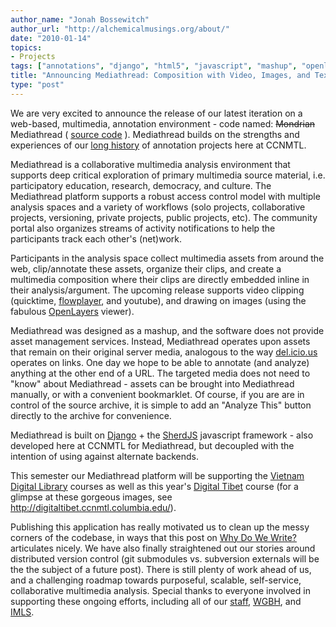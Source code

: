 ```yaml
---
author_name: "Jonah Bossewitch"
author_url: "http://alchemicalmusings.org/about/"
date: "2010-01-14"
topics: 
- Projects
tags: ["annotations", "django", "html5", "javascript", "mashup", "openlayers", "video"]
title: "Announcing Mediathread: Composition with Video, Images, and Text"
type: "post"
---
```


<p>We are very excited to announce the release of our latest iteration on a web-based, multimedia, annotation environment - code named: <del>Mondrian</del> Mediathread ( <a href="http://github.com/ccnmtl/mediathread">source code</a> ). Mediathread builds on the strengths and experiences of our <a href="http://ccnmtl.columbia.edu/compiled/projects/annotating_conversations.html">long history</a> of annotation projects here at <span class="caps">CCNMTL. </span></p>

<!--more-->

<p>Mediathread is a collaborative multimedia analysis environment that supports deep critical exploration of primary multimedia source material, i.e. participatory education, research, democracy, and culture. The Mediathread platform supports a robust access control model with multiple analysis spaces and a variety of workflows (solo projects, collaborative projects, versioning, private projects, public projects, etc).  The community portal also organizes streams of activity notifications to help the participants track each other's (net)work.</p>

<p>Participants in the analysis space collect multimedia assets from around the web, clip/annotate these assets, organize their clips, and create a multimedia composition where their clips are directly embedded inline in their analysis/argument.   The upcoming release supports video clipping (quicktime, <a href="http://flowplayer.org/">flowplayer</a>, and youtube), and drawing on images (using the fabulous <a href="http://openlayers.org/">OpenLayers</a> viewer).</p>

<p>Mediathread was designed as a mashup, and the software does not provide asset management services. Instead, Mediathread operates upon assets that remain on their original server media, analogous to the way <a href="http://delicious.com/">del.icio.us</a> operates on links. One day we hope to be able to annotate (and analyze) anything at the other end of a <span class="caps">URL.</span> The targeted media does not need to "know" about Mediathread - assets can be brought into Mediathread manually, or with a convenient bookmarklet. Of course, if you are are in control of the source archive, it is simple to add an "Analyze This" button directly to the archive for convenience.</p>

<p>Mediathread is built on <a href="http://www.djangoproject.com/">Django</a> + the <a href="http://github.com/ccnmtl/SherdJS">SherdJS</a> javascript framework - also developed here at <span class="caps">CCNMTL </span>for Mediathread, but decoupled with the intention of using against alternate backends.</p>

<p>This semester our Mediathread platform will be supporting the <a href="http://ccnmtl.columbia.edu/digitalbridges/projects/vietnam_digital_library.html">Vietnam Digital Library</a> courses as well as this year's <a href="http://ccnmtl.columbia.edu/portfolio/arts/digital_tibet.html">Digital Tibet</a> course (for a glimpse at these gorgeous images, see <a href="http://digitaltibet.ccnmtl.columbia.edu/">http://digitaltibet.ccnmtl.columbia.edu/</a>).</p>

<p>Publishing this application has really motivated us to clean up the messy corners of the codebase, in ways that this post on <a href="http://web.archive.org/web/20080214052026/yahooresearchberkeley.com/blog/2007/09/20/why-do-we-write/">Why Do We Write?</a> articulates nicely.  We have also finally straightened out our stories around distributed version control  (git submodules vs. subversion externals will be the the subject of a future post). There is still plenty of work ahead of us, and a challenging roadmap towards purposeful, scalable, self-service, collaborative multimedia analysis.  Special thanks to everyone involved in supporting these ongoing efforts, including all of our <a href="http://ccnmtl.columbia.edu/staff/index.html">staff</a>, <a href="http://openvault.wgbh.org/"><span class="caps">WGBH</span></a>, and <a href="http://www.imls.gov/"><span class="caps">IMLS</span></a>.</p>
